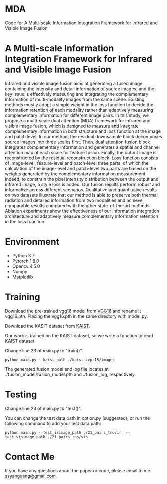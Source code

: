 # MDA
 Code for A Multi-scale Information Integration Framework for Infrared and Visible Image Fusion

# A Multi-scale Information Integration Framework for Infrared and Visible Image Fusion
Infrared and visible image fusion aims at generating a fused image containing the intensity and detail information of source images, and the key issue is effectively measuring and integrating the complementary information of multi-modality images from the same scene. Existing methods mostly adopt a simple weight in the loss function to decide the information retention of each modality rather than adaptively measuring complementary information for different image pairs. In this study, we propose a multi-scale dual attention (MDA) framework for infrared and visible image fusion, which is designed to measure and integrate complementary information in both structure and loss function at the image and patch level. In our method, the residual downsample block decomposes source images into three scales first. Then, dual attention fusion block integrates complementary information and generates a spatial and channel attention map at each scale for feature fusion. Finally, the output image is reconstructed by the residual reconstruction block. Loss function consists of image-level, feature-level and patch-level three parts, of which the calculation of the image-level and patch-level two parts are based on the weights generated by the complementary information measurement. Indeed, to constrain the pixel intensity distribution between the output and infrared image, a style loss is added. Our fusion results perform robust and informative across different scenarios. Qualitative and quantitative results on two datasets illustrate that our method is able to preserve both thermal radiation and detailed information from two modalities and achieve comparable results compared with the other state-of-the-art methods. Ablation experiments show the effectiveness of our information integration architecture and adaptively measure complementary information retention in the loss function.

# Environment
* Python 3.7
* Pytorch 1.8.0
* Opencv 4.5.0
* Numpy
* Matplotlib

# Training
Download the pre-trained vgg16 model from [VGG16](https://download.pytorch.org/models/vgg16-397923af.pth) and rename it vgg16.pth.  Placing the vgg16.pth in the same directory with model.py.

Download the KASIT dataset from [KAIST](https://github.com/SoonminHwang/rgbt-ped-detection).

Our work is trained on the KAIST dataset, so we write a function to read KAIST dataset.

Change line 23 of main.py to "train()".

`python main.py --kaist_path ./kaist-cvpr15/images`

The generated fusion model and log file locates at ./fusion_model/fusion_model.pth and ./fusion_log, respectively.

# Testing
Change line 23 of main.py to "test()".

You can change the test data path in option.py (suggested), or run the following command to add your test data path:

`python main.py --test_irimage_path ./21_pairs_tno/ir  --test_visimage_path ./21_pairs_tno/vis`

# Contact Me
If you have any questions about the paper or code, please email to me ssyanguang@gmail.com.
